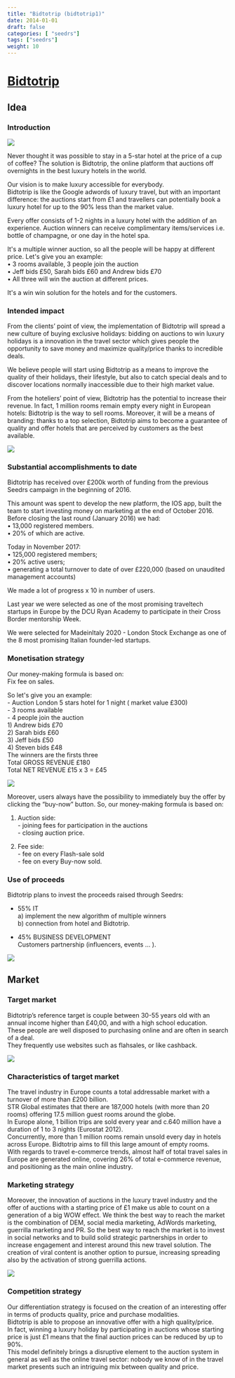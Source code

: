 ```yaml
---
title: "Bidtotrip (bidtotrip1)"
date: 2014-01-01
draft: false
categories: [ "seedrs"]
tags: ["seedrs"]
weight: 10
---
```


# [Bidtotrip](https://www.seedrs.com/bidtotrip1)

## Idea

### Introduction

![](/img/seedrs/uploads/startup/section_image/image/13497/tupypzbuf7knbcchjnxq3iqg2cun68f/5.jpg?rect=0%2C-1%2C2790%2C1944&w=600&fit=clip&s=8df719dc62c82ba2d26404c2a22f42aa)

Never thought it was possible to stay in a 5-star hotel at the price of a cup of coffee? The solution is Bidtotrip, the online platform that auctions off overnights in the best luxury hotels in the world.

Our vision is to make luxury accessible for everybody. <br>Bidtotrip is like the Google adwords of luxury travel, but with an important difference: the auctions start from £1 and travellers can potentially book a luxury hotel for up to the 90% less than the market value.

Every offer consists of 1-2 nights in a luxury hotel with the addition of an experience. Auction winners can receive complimentary items/services i.e. bottle of champagne, or one day in the hotel spa.

It's a multiple winner auction, so all the people will be happy at different price. Let's give you an example: <br>• 3 rooms available, 3 people join the auction <br>• Jeff bids £50, Sarah bids £60 and Andrew bids £70 <br>• All three will win the auction at different prices.

It's a win win solution for the hotels and for the customers.

### Intended impact

From the clients’ point of view, the implementation of Bidtotrip will spread a new culture of buying exclusive holidays: bidding on auctions to win luxury holidays is a innovation in the travel sector which gives people the opportunity to save money and maximize quality/price thanks to incredible deals.

We believe people will start using Bidtotrip as a means to improve the quality of their holidays, their lifestyle, but also to catch special deals and to discover locations normally inaccessible due to their high market value.

From the hoteliers’ point of view, Bidtotrip has the potential to increase their revenue. In fact, 1 million rooms remain empty every night in European hotels: Bidtotrip is the way to sell rooms. Moreover, it will be a means of branding: thanks to a top selection, Bidtotrip aims to become a guarantee of quality and offer hotels that are perceived by customers as the best available.

![](/img/seedrs/uploads/startup/section_image/image/13496/pbymat7ap7w2fj0vaedyqgod53xpkig/home_def.jpg?rect=0%2C0%2C1155%2C933&w=600&fit=clip&s=7ab17967bf5f493e8bd88cd4ec2bb7b0)

### Substantial accomplishments to date

Bidtotrip has received over £200k worth of funding from the previous Seedrs campaign in the beginning of 2016.

This amount was spent to develop the new platform, the IOS app, built the team to start investing money on marketing at the end of October 2016. <br>Before closing the last round (January 2016) we had: <br>• 13,000 registered members. <br>• 20% of which are active.

Today in November 2017: <br>• 125,000 registered members; <br>• 20% active users; <br>• generating a total turnover to date of over £220,000 (based on unaudited management accounts)

We made a lot of progress x 10 in number of users.

Last year we were selected as one of the most promising traveltech startups in Europe by the DCU Ryan Academy to participate in their Cross Border mentorship Week.

We were selected for MadeinItaly 2020 - London Stock Exchange as one of the 8 most promising Italian founder-led startups.

### Monetisation strategy

Our money-making formula is based on: <br>Fix fee on sales.

So let's give you an example: <br>- Auction London 5 stars hotel for 1 night ( market value £300) <br>- 3 rooms available <br>- 4 people join the auction <br> 1) Andrew bids £70 <br> 2) Sarah bids £60 <br> 3) Jeff bids £50 <br> 4) Steven bids £48 <br> The winners are the firsts three <br> Total GROSS REVENUE £180 <br> Total NET REVENUE £15 x 3 = £45

![](/img/seedrs/uploads/startup/section_image/image/13502/jbi6a95f2upes9tax61q097t19f6i83/4.jpg?rect=0%2C0%2C4800%2C3300&w=600&fit=clip&s=7d1e7ddfe851e850c4c65a9ce7e8eb6b)

Moreover, users always have the possibility to immediately buy the offer by clicking the “buy-now” button. So, our money-making formula is based on:

1) Auction side: <br>- joining fees for participation in the auctions <br>- closing auction price.

2) Fee side: <br>- fee on every Flash-sale sold <br>- fee on every Buy-now sold.

### Use of proceeds

Bidtotrip plans to invest the proceeds raised through Seedrs:

- 55% IT <br> a) implement the new algorithm of multiple winners <br> b) connection from hotel and Bidtotrip.

- 45% BUSINESS DEVELOPMENT <br> Customers partnership (influencers, events … ).

![](/img/seedrs/uploads/startup/section_image/image/13498/alknd7w9k7rbl5d5f2mynegp1d4ezk5/asta_ok.jpg?rect=0%2C0%2C1155%2C933&w=600&fit=clip&s=7b9c44f44e4553c6d4e769fb961ec415)

## Market

### Target market

Bidtotrip’s reference target is couple between 30-55 years old with an annual income higher than £40,00, and with a high school education. <br>These people are well disposed to purchasing online and are often in search of a deal. <br>They frequently use websites such as flahsales, or like cashback.

![](https://seedrs.imgix.net/uploads/startup/section_image/image/13500/9avpzdnplxxze8f1rgzl0p7pop4h4i8/6.jpg?rect=0%2C0%2C1920%2C1080&w=600&fit=clip&s=59aa53d6f7563538a7e0ad031993823f)

### Characteristics of target market

The travel industry in Europe counts a total addressable market with a turnover of more than £200 billion. <br>STR Global estimates that there are 187,000 hotels (with more than 20 rooms) offering 17.5 million guest rooms around the globe. <br>In Europe alone, 1 billion trips are sold every year and c.640 million have a duration of 1 to 3 nights (Eurostat 2012). <br>Concurrently, more than 1 million rooms remain unsold every day in hotels across Europe. Bidtotrip aims to fill this large amount of empty rooms. <br> With regards to travel e-commerce trends, almost half of total travel sales in Europe are generated online, covering 26% of total e-commerce revenue, and positioning as the main online industry.

### Marketing strategy

Moreover, the innovation of auctions in the luxury travel industry and the offer of auctions with a starting price of £1 make us able to count on a generation of a big WOW effect. We think the best way to reach the market is the combination of DEM, social media marketing, AdWords marketing, guerrilla marketing and PR. So the best way to reach the market is to invest in social networks and to build solid strategic partnerships in order to increase engagement and interest around this new travel solution. The creation of viral content is another option to pursue, increasing spreading also by the activation of strong guerrilla actions.

![](https://seedrs.imgix.net/uploads/startup/section_image/image/13499/2cnewvv3ae80sebwzlss3j4rct81aak/1.jpg?rect=0%2C-1%2C2540%2C1694&w=600&fit=clip&s=fe9e0c6f882ee798fdabe3d02e70b122)

### Competition strategy

Our differentiation strategy is focused on the creation of an interesting offer in terms of products quality, price and purchase modalities. <br>Bidtotrip is able to propose an innovative offer with a high quality/price. <br>In fact, winning a luxury holiday by participating in auctions whose starting price is just £1 means that the final auction prices can be reduced by up to 90%. <br>This model definitely brings a disruptive element to the auction system in general as well as the online travel sector: nobody we know of in the travel market presents such an intriguing mix between quality and price.

